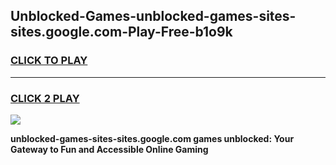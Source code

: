 
## Unblocked-Games-unblocked-games-sites-sites.google.com-Play-Free-b1o9k
<h3>
<a href="https://premium76.site?title=unblocked-games-sites-sites.google.com&ref=09A">CLICK TO PLAY</a></h3>
<hr>

<h3>
<a href="https://premium76.site?title=unblocked-games-sites-sites.google.com&ref=09A">CLICK 2 PLAY</a>
  
</h3>

<a href="https://premium76.site?title=unblocked-games-sites-sites.google.com&ref=09A"><img src="https://clearcache.store/games.png"></a>


**unblocked-games-sites-sites.google.com games unblocked: Your Gateway to Fun and Accessible Online Gaming**

